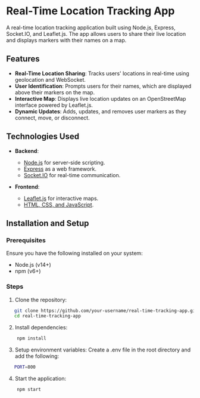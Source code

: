 # Real-Time Location Tracking App

A real-time location tracking application built using Node.js, Express, Socket.IO, and Leaflet.js. The app allows users to share their live location and displays markers with their names on a map.

## Features

- **Real-Time Location Sharing**: Tracks users' locations in real-time using geolocation and WebSocket.
- **User Identification**: Prompts users for their names, which are displayed above their markers on the map.
- **Interactive Map**: Displays live location updates on an OpenStreetMap interface powered by Leaflet.js.
- **Dynamic Updates**: Adds, updates, and removes user markers as they connect, move, or disconnect.

## Technologies Used

- **Backend**:
  - [Node.js](https://nodejs.org/) for server-side scripting.
  - [Express](https://expressjs.com/) as a web framework.
  - [Socket.IO](https://socket.io/) for real-time communication.

- **Frontend**:
  - [Leaflet.js](https://leafletjs.com/) for interactive maps.
  - [HTML, CSS, and JavaScript](https://developer.mozilla.org/en-US/docs/Web).

## Installation and Setup

### Prerequisites
Ensure you have the following installed on your system:
- Node.js (v14+)
- npm (v6+)

### Steps

1. Clone the repository:
```bash
   git clone https://github.com/your-username/real-time-tracking-app.git
   cd real-time-tracking-app
```

2. Install dependencies:

```bash
    npm install
```

3. Setup environment variables: Create a .env file in the root directory and add the following:
```bash
   PORT=800
```

4. Start the application:
```bash
    npm start
```


   